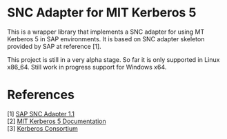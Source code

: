 SNC Adapter for MIT Kerberos 5
==============================

This is a wrapper library that implements a SNC adapter for using MT Kerberos 5 in SAP environments. It is based on SNC adapter skeleton provided by SAP at reference \[1\].

This project is still in a very alpha stage. So far it is only supported in Linux x86\_64. Still work in progress support for Windows x64.  

References
==========
\[1\] [SAP SNC Adapter 1.1](http://scn.sap.com/docs/DOC-14056)  
\[2\] [MIT Kerberos 5 Documentation](http://web.mit.edu/kerberos/krb5-latest/doc)  
\[3\] [Kerberos Consortium](http://www.kerberos.org)  

